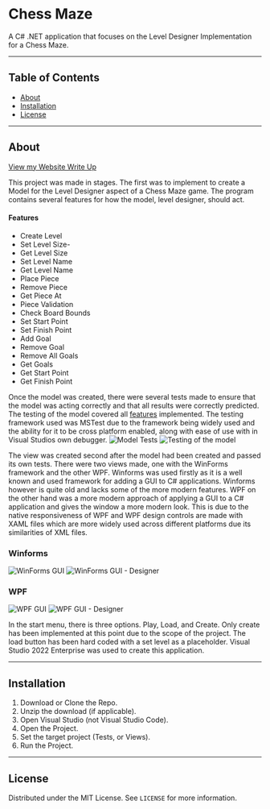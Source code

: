 # Chess Maze
A C# .NET application that focuses on the Level Designer Implementation for a Chess Maze.
___
## Table of Contents
- [About](#about)
- [Installation](#installation)
- [License](#license)
___
## About

[View my Website Write Up](https://andrewdevelops.com/index.php/2025/01/08/chess-maze-level-designer/)

This project was made in stages. 
The first was to implement to create a Model for the Level Designer aspect of a Chess Maze game. The program contains several features for how the model, level designer, should act.
#### Features
- Create Level	
- Set Level Size-
- Get Level Size
- Set Level Name
- Get Level Name
- Place Piece
- Remove Piece
- Get Piece At
- Piece Validation
- Check Board Bounds
- Set Start Point
- Set Finish Point
- Add Goal
- Remove Goal
- Remove All Goals
- Get Goals
- Get Start Point
- Get Finish Point

Once the model was created, there were several tests made to ensure that the model was acting correctly and that all results were correctly predicted. The testing of the model covered all [features](#features) implemented. The testing framework used was MSTest due to the framework being widely used and the ability for it to be cross platform enabled, along with ease of use with in Visual Studios own debugger.
![Model Tests](https://andrewdevelops.com/wp-content/uploads/2025/01/Tests-1.png)
![Testing of the model](https://andrewdevelops.com/wp-content/uploads/2025/01/Tests-Run.png)

The view was created second after the model had been created and passed its own tests. There were two views made, one with the WinForms framework and the other WPF. 
Winforms was used firstly as it is a well known and used framework for adding a GUI to C# applications. Winforms however is quite old and lacks some of the more modern features.
WPF on the other hand was a more modern approach of applying a GUI to a C# application and gives the window a more modern look. This is due to the native responsiveness of WPF and WPF design controls are made with XAML files which are more widely used across different platforms due its similarities of XML files.
### Winforms
![WinForms GUI](https://andrewdevelops.com/wp-content/uploads/2025/01/WinForms.png)
![WinForms GUI - Designer](https://andrewdevelops.com/wp-content/uploads/2025/01/Level-Designer.png)

### WPF
![WPF GUI](https://andrewdevelops.com/wp-content/uploads/2025/01/WPF.png)
![WPF GUI - Designer](https://andrewdevelops.com/wp-content/uploads/2025/01/LevelDesigner.png)

In the start menu, there is three options. Play, Load, and Create. Only create has been implemented at this point due to the scope of the project. The load button has been hard coded with a set level as a placeholder. Visual Studio 2022 Enterprise was used to create this application.
___
## Installation
1. Download or Clone the Repo.
2. Unzip the download (if applicable).
3. Open Visual Studio (not Visual Studio Code).
4. Open the Project.
5. Set the target project (Tests, or Views).
6. Run the Project.
___
## License
Distributed under the MIT License. See `LICENSE` for more information.
